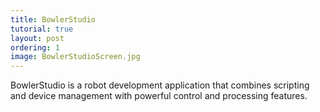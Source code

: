 ```yaml
---
title: BowlerStudio
tutorial: true
layout: post
ordering: 1
image: BowlerStudioScreen.jpg
---
```


BowlerStudio is a robot development application that combines scripting and device management with powerful control and processing features.